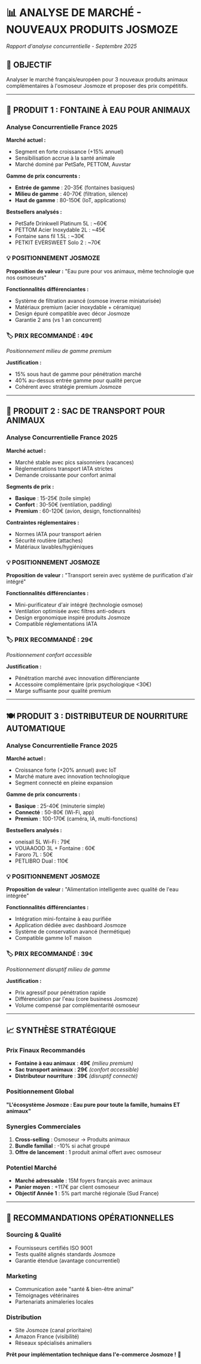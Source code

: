 # 📊 ANALYSE DE MARCHÉ - NOUVEAUX PRODUITS JOSMOZE
*Rapport d'analyse concurrentielle - Septembre 2025*

## 🎯 OBJECTIF
Analyser le marché français/européen pour 3 nouveaux produits animaux complémentaires à l'osmoseur Josmoze et proposer des prix compétitifs.

---

## 🐾 PRODUIT 1 : FONTAINE À EAU POUR ANIMAUX

### Analyse Concurrentielle France 2025

**Marché actuel :**
- Segment en forte croissance (+15% annuel)
- Sensibilisation accrue à la santé animale
- Marché dominé par PetSafe, PETTOM, Auvstar

**Gamme de prix concurrents :**
- **Entrée de gamme** : 20-35€ (fontaines basiques)
- **Milieu de gamme** : 40-70€ (filtration, silence)
- **Haut de gamme** : 80-150€ (IoT, applications)

**Bestsellers analysés :**
- PetSafe Drinkwell Platinum 5L : ~60€
- PETTOM Acier Inoxydable 2L : ~45€
- Fontaine sans fil 1.5L : ~30€
- PETKIT EVERSWEET Solo 2 : ~70€

### 💡 POSITIONNEMENT JOSMOZE
**Proposition de valeur :** "Eau pure pour vos animaux, même technologie que nos osmoseurs"

**Fonctionnalités différenciantes :**
- Système de filtration avancé (osmose inverse miniaturisée)
- Matériaux premium (acier inoxydable + céramique)
- Design épuré compatible avec décor Josmoze
- Garantie 2 ans (vs 1 an concurrent)

### 🏷️ **PRIX RECOMMANDÉ : 49€**
*Positionnement milieu de gamme premium*

**Justification :**
- 15% sous haut de gamme pour pénétration marché
- 40% au-dessus entrée gamme pour qualité perçue
- Cohérent avec stratégie premium Josmoze

---

## 👜 PRODUIT 2 : SAC DE TRANSPORT POUR ANIMAUX

### Analyse Concurrentielle France 2025

**Marché actuel :**
- Marché stable avec pics saisonniers (vacances)
- Réglementations transport IATA strictes
- Demande croissante pour confort animal

**Segments de prix :**
- **Basique** : 15-25€ (toile simple)
- **Confort** : 30-50€ (ventilation, padding)
- **Premium** : 60-120€ (avion, design, fonctionnalités)

**Contraintes réglementaires :**
- Normes IATA pour transport aérien
- Sécurité routière (attaches)
- Matériaux lavables/hygiéniques

### 💡 POSITIONNEMENT JOSMOZE
**Proposition de valeur :** "Transport serein avec système de purification d'air intégré"

**Fonctionnalités différenciantes :**
- Mini-purificateur d'air intégré (technologie osmose)
- Ventilation optimisée avec filtres anti-odeurs
- Design ergonomique inspiré produits Josmoze
- Compatible réglementations IATA

### 🏷️ **PRIX RECOMMANDÉ : 29€**
*Positionnement confort accessible*

**Justification :**
- Pénétration marché avec innovation différenciante
- Accessoire complémentaire (prix psychologique <30€)
- Marge suffisante pour qualité premium

---

## 🍽️ PRODUIT 3 : DISTRIBUTEUR DE NOURRITURE AUTOMATIQUE

### Analyse Concurrentielle France 2025

**Marché actuel :**
- Croissance forte (+20% annuel) avec IoT
- Marché mature avec innovation technologique
- Segment connecté en pleine expansion

**Gamme de prix concurrents :**
- **Basique** : 25-40€ (minuterie simple)
- **Connecté** : 50-80€ (Wi-Fi, app)
- **Premium** : 100-170€ (caméra, IA, multi-fonctions)

**Bestsellers analysés :**
- oneisall 5L Wi-Fi : 79€
- VOUAAOOD 3L + Fontaine : 60€
- Faroro 7L : 50€
- PETLIBRO Dual : 110€

### 💡 POSITIONNEMENT JOSMOZE
**Proposition de valeur :** "Alimentation intelligente avec qualité de l'eau intégrée"

**Fonctionnalités différenciantes :**
- Intégration mini-fontaine à eau purifiée
- Application dédiée avec dashboard Josmoze
- Système de conservation avancé (hermétique)
- Compatible gamme IoT maison

### 🏷️ **PRIX RECOMMANDÉ : 39€**
*Positionnement disruptif milieu de gamme*

**Justification :**
- Prix agressif pour pénétration rapide
- Différenciation par l'eau (core business Josmoze)
- Volume compensé par complémentarité osmoseur

---

## 📈 SYNTHÈSE STRATÉGIQUE

### Prix Finaux Recommandés
- **Fontaine à eau animaux** : **49€** *(milieu premium)*
- **Sac transport animaux** : **29€** *(confort accessible)*  
- **Distributeur nourriture** : **39€** *(disruptif connecté)*

### Positionnement Global
**"L'écosystème Josmoze : Eau pure pour toute la famille, humains ET animaux"**

### Synergies Commerciales
1. **Cross-selling** : Osmoseur → Produits animaux
2. **Bundle familial** : -10% si achat groupé
3. **Offre de lancement** : 1 produit animal offert avec osmoseur

### Potentiel Marché
- **Marché adressable** : 15M foyers français avec animaux
- **Panier moyen** : +117€ par client osmoseur
- **Objectif Année 1** : 5% part marché régionale (Sud France)

---

## 🎯 RECOMMANDATIONS OPÉRATIONNELLES

### Sourcing & Qualité
- Fournisseurs certifiés ISO 9001
- Tests qualité alignés standards Josmoze
- Garantie étendue (avantage concurrentiel)

### Marketing
- Communication axée "santé & bien-être animal"
- Témoignages vétérinaires
- Partenariats animaleries locales

### Distribution
- Site Josmoze (canal prioritaire)
- Amazon France (visibilité)
- Réseaux spécialisés animaliers

**Prêt pour implémentation technique dans l'e-commerce Josmoze !** 🚀